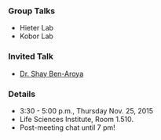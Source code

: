 ### Group Talks

* Hieter Lab
* Kobor Lab

### Invited Talk

* [Dr. Shay Ben-Aroya](http://research.biu.ac.il/content/dr-ben-aroyas-lab-0)

### Details
- 3:30 - 5:00 p.m., Thursday Nov. 25, 2015
- Life Sciences Institute, Room 1.510.
- Post-meeting chat until 7 pm!
